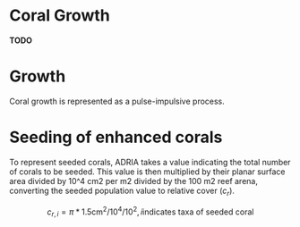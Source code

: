 # Coral Growth

**TODO**

# Growth

Coral growth is represented as a pulse-impulsive process.

# Seeding of enhanced corals

To represent seeded corals, ADRIA takes a value indicating the total number of corals to be seeded.
This value is then multiplied by their planar surface area divided by 10^4 cm2 per m2 divided by the 100 m2 reef arena,
converting the seeded population value to relative cover ($c_{r}$).

$$c_{r,i} = \pi * 1.5\text{cm}^2 / 10^4 / 10^2, i \text{indicates taxa of seeded coral}$$
